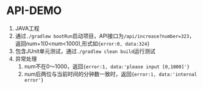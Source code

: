 # API-DEMO

1. JAVA工程
2. 通过`./gradlew bootRun`启动项目，API接口为`/api/increase?number=323`，返回num+1(0<num<1000),形式如`{error:0, data:324}`
3. 包含JUnit单元测试，通过`./gradlew clean build`运行测试
4. 异常处理
    1. num不在0～1000，返回`{error:1, data:'please input [0,1000]'}`
    2. num后两位与当前时间的分钟数一致时，返回`{error:1, data:'internal error'}`